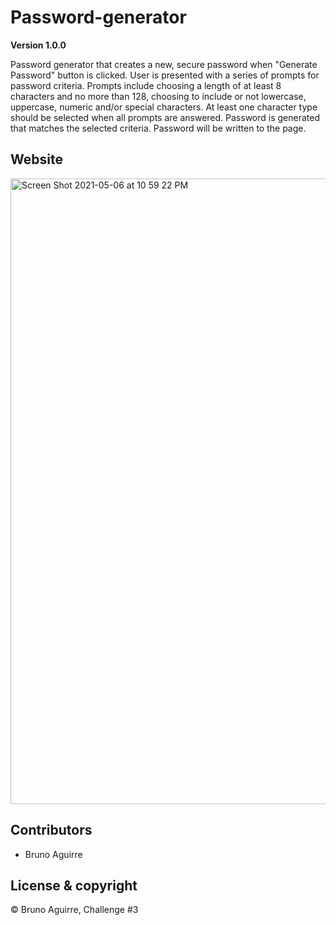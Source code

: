 # Password-generator

**Version 1.0.0**

Password generator that creates a new, secure password when "Generate Password" button is clicked. User is presented with a series of prompts for password criteria. Prompts include choosing a length of at least 8 characters and no more than 128, choosing to include or not lowercase, uppercase, numeric and/or special characters. At least one character type should be selected when all prompts are answered. Password is generated that matches the selected criteria. Password will be written to the page. 

## Website
 

<img width="1001" alt="Screen Shot 2021-05-06 at 10 59 22 PM" src="https://user-images.githubusercontent.com/82074017/117404456-d544b080-aebe-11eb-9d0e-db6695c0d1db.png">

## Contributors

- Bruno Aguirre

## License & copyright

© Bruno Aguirre, Challenge #3
